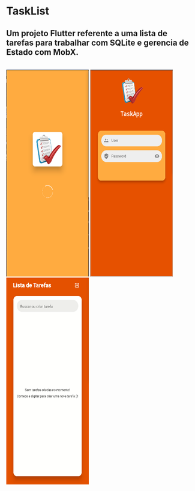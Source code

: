 # TaskList
## Um projeto Flutter referente a uma lista de tarefas para trabalhar com SQLite e gerencia de Estado com MobX.
<br>
<img src="assets/splash_print.png" width="220px" height="550px">
<img src="assets/login_print_screen.png" width="220px" height="550px">
<img src="assets/func.gif" width="220px" height="550px">
